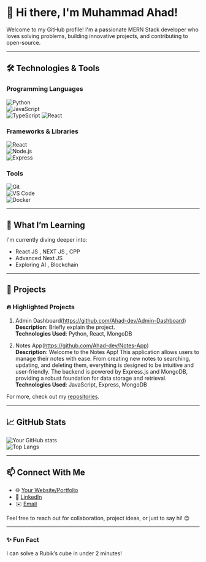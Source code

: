 
# 👋 Hi there, I'm Muhammad Ahad!  

Welcome to my GitHub profile! I'm a passionate MERN Stack developer who loves solving problems, building innovative projects, and contributing to open-source.  

---

## 🛠️ Technologies & Tools  

### Programming Languages  
![Python](https://img.shields.io/badge/-Python-3776AB?logo=python&logoColor=white&style=flat)  
![JavaScript](https://img.shields.io/badge/-JavaScript-F7DF1E?logo=javascript&logoColor=black&style=flat)  
![TypeScript](https://img.shields.io/badge/-TypeScript-007ACC?logo=typescript&logoColor=white&style=flat)
![React](https://img.shields.io/badge/-React-007ACC?logo=react&logoColor=white&style=flat)


### Frameworks & Libraries  
![React](https://img.shields.io/badge/-React-61DAFB?logo=react&logoColor=white&style=flat)  
![Node.js](https://img.shields.io/badge/-Node.js-339933?logo=node.js&logoColor=white&style=flat)  
![Express](https://img.shields.io/badge/-Express-000000?logo=express&logoColor=white&style=flat)  

### Tools  
![Git](https://img.shields.io/badge/-Git-F05032?logo=git&logoColor=white&style=flat)  
![VS Code](https://img.shields.io/badge/-VS%20Code-007ACC?logo=visual-studio-code&logoColor=white&style=flat)  
![Docker](https://img.shields.io/badge/-Docker-2496ED?logo=docker&logoColor=white&style=flat)  

---

## 🌱 What I’m Learning  
I'm currently diving deeper into:  
- React JS , NEXT JS , CPP  
- Advanced Next JS  
- Exploring AI , Blockchain  

---

## 🚀 Projects  

### 🔥 Highlighted Projects  
1. Admin Dashboard(https://github.com/Ahad-dev/Admin-Dashboard)  
   **Description**: Briefly explain the project.  
   **Technologies Used**: Python, React, MongoDB  

2. Notes App(https://github.com/Ahad-dev/Notes-App)  
   **Description**: Welcome to the Notes App! This application allows users to manage their notes with ease. From creating new notes to searching, updating, and deleting them, everything is designed to be intuitive and user-friendly. The backend is powered by Express.js and MongoDB, providing a robust foundation for data storage and retrieval.  
   **Technologies Used**: JavaScript, Express, MongoDB   

For more, check out my [repositories](https://github.com/Ahad-dev?tab=repositories).  

---

## 📈 GitHub Stats  

![Your GitHub stats](https://github-readme-stats.vercel.app/api?username=Ahad-dev&show_icons=true&theme=radical)  
![Top Langs](https://github-readme-stats.vercel.app/api/top-langs/?username=Ahad-dev&layout=compact&theme=radical)  

---

## 📫 Connect With Me  

- 🌐 [Your Website/Portfolio](https://ahadporfolio.netlify.app/)  
- 💼 [LinkedIn](https://www.linkedin.com/in/ahad-muzaffar-0383682bb/)  
- ✉️ [Email](mailto:muhammadahad211126@gmail.com)  

Feel free to reach out for collaboration, project ideas, or just to say hi! 😊  

---  

### ✨ Fun Fact  
I can solve a Rubik’s cube in under 2 minutes!
